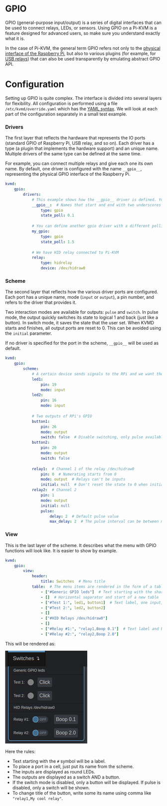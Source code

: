# GPIO
GPIO (general-purpose input/output) is a series of digital interfaces that can be used to connect relays, LEDs, or sensors.
Using GPIO on a Pi-KVM is a feature designed for advanced users, so make sure you understand exactly what it is.

In the case of Pi-KVM, the general term GPIO refers not only to the [physical interface of the Raspberry Pi](https://www.raspberrypi.org/documentation/usage/gpio),
but also to various plugins (for example, for [USB relays](http://vusb.wikidot.com/project:driver-less-usb-relays-hid-interface))
that can also be used transparently by emulating abstract GPIO API.

# Configuration
Setting up GPIO is quite complex. The interface is divided into several layers for flexibility. All configuration is performed using a file `/etc/kvmd/override.yaml` which has the [YAML syntax](https://docs.ansible.com/ansible/latest/reference_appendices/YAMLSyntax.html). We will look at each part of the configuration separately in a small test example.

### Drivers
The first layer that reflects the hardware that represents the IO ports (standard GPIO of Raspberry Pi, USB relay, and so on). Each driver has a type (a plugin that implements the hardware support) and an unique name. Multiple drivers of the same type can be defined at the same time.

For example, you can connect multiple relays and give each one its own name. By default, one driver is configured with the name `__gpio__`, representing the physical GPIO interface of the Raspberry Pi.

```yaml
kvmd:
    gpio:
        drivers:
            # This example shows how the __gpio__ driver is defined. You don't need to write it in your configuration.
            __gpio__:  # Names that start and end with two underscores are reserved. You don't have to define similar names yourself.
                type: gpio
                state_poll: 0.1

            # You can define another gpio driver with a different polling interval
            my_gpio:
                type: gpio
                state_poll: 1.5
                    
            # We have HID relay connected to Pi-KVM
            relay:
                type: hidrelay
                device: /dev/hidraw0
```

### Scheme
The second layer that reflects how the various driver ports are configured. Each port has a unique name, mode (`input` or `output`), a pin number, and refers to the driver that provides it.

Two interaction modes are available for outputs: `pulse` and `switch`. In pulse mode, the output quickly switches its state to logical 1 and back (just like a button). In switch mode, it saves the state that the user set. When KVMD starts and finishes, all output ports are reset to 0. This can be avoided using the `initial` parameter.

If no driver is specified for the port in the scheme, `__gpio__` will be used as default.

```yaml
kvmd:
    gpio:
        scheme:
            # A certain device sends signals to the RPi and we want the Pi-KVM to display this as an led
            led1:
                pin: 19
                mode: input
            led2:
                pin: 16
                mode: input

            # Two outputs of RPi's GPIO
            button1:
                pin: 26
                mode: output
                switch: false  # Disable switching, only pulse available
            button2:
                pin: 20
                mode: output
                switch: false

            relay1:  # Channel 1 of the relay /dev/hidraw0
                pin: 0  # Numerating starts from 0
                mode: output  # Relays can't be inputs
                initial: null  # Don't reset the state to 0 when initializing and terminating KVMD
            relay2:  # Channel 2
                pin: 1
                mode: output
                initial: null
                pulse:
                    delay: 2  # Default pulse value
                    max_delay: 2  # The pulse interval can be between min_pulse (0.1 by default) and max_pulse=5
```

### View
This is the last layer of the scheme. It describes what the menu with GPIO functions will look like. It is easier to show by example.

```yaml
kvmd:
    gpio:
        view:
            header:
                title: Switches  # Menu title
            table:  # The menu items are rendered in the form of a table of text labels and controls
                - ["#Generic GPIO leds"]  # Text starting with the sharp symbol will be a label
                - []  # Horizontal separator and start of a new table
                - ["#Test 1:", led1, button1]  # Text label, one input, one button with text "Click"
                - ["#Test 2:", led2, button2]
                - []
                - ["#HID Relays /dev/hidraw0"]
                - []
                - ["#Relay #1:", "relay1,Boop 0.1"]  # Text label and button with alternative text
                - ["#Relay #2:", "relay2,Boop 2.0"]
```

This will be rendered as:

<img src="../img/gpio_menu.png" alt="drawing" />

Here the rules:
- Text starting with the `#` symbol will be a label.
- To place a port in a cell, just put its name from the scheme.
- The inputs are displayed as round LEDs.
- The outputs are displayed as a switch AND a button.
- If the switch mode is disabled, only a button will be displayed. If pulse is disabled, only a switch will be shown.
- To change title of the button, write some its name using comma like `"relay1,My cool relay"`.
